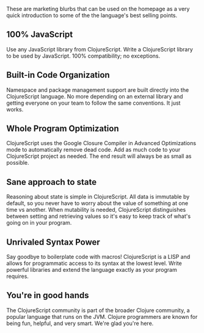 These are marketing blurbs that can be used on the homepage as a very quick
introduction to some of the the language's best selling points.

## 100% JavaScript

Use any JavaScript library from ClojureScript. Write a ClojureScript library to
be used by JavaScript. 100% compatibility; no exceptions.

## Built-in Code Organization

Namespace and package management support are built directly into the
ClojureScript language. No more depending on an external library and getting
everyone on your team to follow the same conventions. It just works.

## Whole Program Optimization

ClojureScript uses the Google Closure Compiler in Advanced Optimizations mode to
automatically remove dead code. Add as much code to your ClojureScript project
as needed. The end result will always be as small as possible.

## Sane approach to state

Reasoning about state is simple in ClojureScript. All data is immutable by
default, so you never have to worry about the value of something at one time vs
another. When mutability is needed, ClojureScript distinguishes between setting
and retrieving values so it's easy to keep track of what's going on in your
program.

## Unrivaled Syntax Power

Say goodbye to boilerplate code with macros! ClojureScript is a LISP and allows
for programmatic access to its syntax at the lowest level. Write powerful
libraries and extend the language exactly as your program requires.

## You're in good hands

The ClojureScript community is part of the broader Clojure community, a popular
language that runs on the JVM. Clojure programmers are known for being fun,
helpful, and very smart. We're glad you're here.
